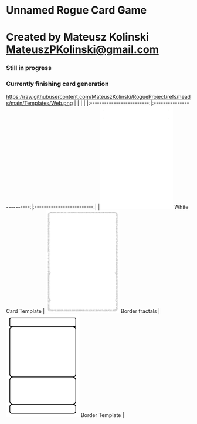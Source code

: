 # Unnamed Rogue Card Game
# Created by Mateusz Kolinski MateuszPKolinski@gmail.com

### Still in progress
### Currently finishing card generation
https://raw.githubusercontent.com/MateuszKolinski/RogueProject/refs/heads/main/Templates/Web.png
| | | |
|:-------------------------:|:-------------------------:|:-------------------------:|
|<img width="200" height="280" alt="White Template" src="https://raw.githubusercontent.com/MateuszKolinski/RogueProject/refs/heads/main/Templates/WhiteTemplate.png">  White Card Template |  <img width="200" height="280" alt="Sparks image" src="https://raw.githubusercontent.com/MateuszKolinski/RogueProject/refs/heads/main/Templates/Web.png"> Border fractals | <img width="200" height="280" alt="Border Template" src="https://github.com/MateuszKolinski/RogueProject/blob/main/Templates/InnerBorderTemplate.png?raw=true"> Border Template |


